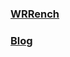 
###  [WRRench](https://popuguytheparrot.github.io/WRRench/)


###  [Blog](https://popuguytheparrot.github.io/Blog/)
